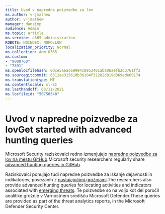 ```yaml
---
title: Uvod v napredne poizvedbe za lov
ms.author: v-jmathew
author: v-jmathew
manager: dansimp
audience: Admin
ms.topic: article
ms.service: o365-administration
ROBOTS: NOINDEX, NOFOLLOW
localization_priority: Normal
ms.collection: Adm_O365
ms.custom:
- "9000760"
- "7391"
ms.openlocfilehash: 0dce5a6ac69994c8953401aba06aefb2d3761ff2
ms.sourcegitcommit: 6312ee31561db36104f32282d019d069ede69174
ms.translationtype: MT
ms.contentlocale: sl-SI
ms.lasthandoff: 03/11/2021
ms.locfileid: "50750548"
---
```

# <a name="get-started-with-advanced-hunting-queries"></a><span data-ttu-id="54205-102">Uvod v napredne poizvedbe za lov</span><span class="sxs-lookup"><span data-stu-id="54205-102">Get started with advanced hunting queries</span></span>

<span data-ttu-id="54205-103">Microsoft Security raziskovalci redno izmenjujejo [napredne poizvedbe za lov na mestu GitHub](https://go.microsoft.com/fwlink/?linkid=2144624).</span><span class="sxs-lookup"><span data-stu-id="54205-103">Microsoft security researchers regularly share [advanced hunting queries in GitHub](https://go.microsoft.com/fwlink/?linkid=2144624).</span></span>

<span data-ttu-id="54205-104">Raziskovalci ponujajo tudi napredne poizvedbe za iskanje dejavnosti in indikatorjev, povezanih z [nastajajočimi grožnjami](https://go.microsoft.com/fwlink/?linkid=2145808).</span><span class="sxs-lookup"><span data-stu-id="54205-104">The researchers also provide advanced hunting queries for locating activities and indicators associated with [emerging threats](https://go.microsoft.com/fwlink/?linkid=2145808).</span></span> <span data-ttu-id="54205-105">Te poizvedbe so na voljo kot del poročil analitike grožnje v Varnostnem središču Microsoft Defender.</span><span class="sxs-lookup"><span data-stu-id="54205-105">These queries are provided as part of the threat analytics reports, in the Microsoft Defender Security Center.</span></span>
